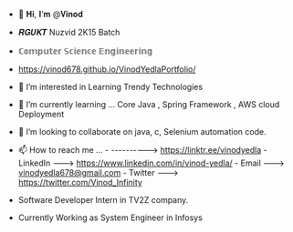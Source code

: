 - 👋 𝐇𝐢, 𝐈’𝐦 @𝐕𝐢𝐧𝐨𝐝
- 𝑹𝑮𝑼𝑲𝑻 Nuzvid 2K15 Batch
- ℂ𝕠𝕞𝕡𝕦𝕥𝕖𝕣 𝕊𝕔𝕚𝕖𝕟𝕔𝕖 𝔼𝕟𝕘𝕚𝕟𝕖𝕖𝕣𝕚𝕟𝕘
- https://vinod678.github.io/VinodYedlaPortfolio/
- 👀 I’m interested in Learning Trendy Technologies
- 🌱 I’m currently learning ... Core Java , Spring Framework , AWS cloud Deployment
- 💞️ I’m looking to collaborate on java, c, Selenium automation code.
- 📫 How to reach me ... 
      -        ----------> https://linktr.ee/vinodyedla
      - LinkedIn ---> https://www.linkedin.com/in/vinod-yedla/
      - Email    ---> vinodyedla678@gmail.com
      - Twitter  ---> https://twitter.com/Vinod_Infinity

- Software Developer Intern in TV2Z company.
- Currently Working as System Engineer in Infosys
<!---
Vinod678/Vinod678 is a ✨ special ✨ repository because its `README.md` (this file) appears on your GitHub profile.
You can click the Preview link to take a look at your changes.
--->
